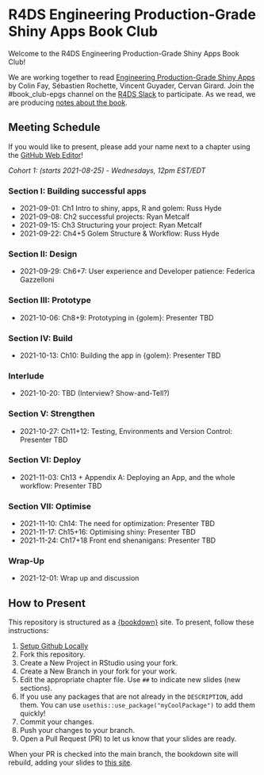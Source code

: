 # R4DS Engineering Production-Grade Shiny Apps Book Club

Welcome to the R4DS Engineering Production-Grade Shiny Apps Book Club!

We are working together to read [Engineering Production-Grade Shiny Apps](https://engineering-shiny.org/) by Colin Fay, Sébastien Rochette, Vincent Guyader, Cervan Girard.
Join the #book_club-epgs channel on the [R4DS Slack](https://r4ds.io/join) to participate.
As we read, we are producing [notes about the book](https://r4ds.github.io/bookclub-URL/).

## Meeting Schedule

If you would like to present, please add your name next to a chapter using the [GitHub Web Editor](https://youtu.be/d41oc2OMAuI)!

*Cohort 1: (starts 2021-08-25) - Wednesdays, 12pm EST/EDT*

### Section I: Building successful apps

- 2021-09-01: Ch1 Intro to shiny, apps, R and golem: Russ Hyde
- 2021-09-08: Ch2 successful projects: Ryan Metcalf
- 2021-09-15: Ch3 Structuring your project: Ryan Metcalf
- 2021-09-22: Ch4+5 Golem Structure & Workflow: Russ Hyde

### Section II:  Design

- 2021-09-29: Ch6+7: User experience and Developer patience: Federica Gazzelloni

### Section III: Prototype

- 2021-10-06: Ch8+9: Prototyping in {golem}: Presenter TBD

### Section IV: Build

- 2021-10-13: Ch10: Building the app in {golem}: Presenter TBD

### Interlude

- 2021-10-20: TBD (Interview? Show-and-Tell?)

### Section V: Strengthen

- 2021-10-27: Ch11+12: Testing, Environments and Version Control: Presenter TBD

### Section VI: Deploy

- 2021-11-03: Ch13 + Appendix A: Deploying an App, and the whole workflow: Presenter TBD

### Section VII: Optimise

- 2021-11-10: Ch14: The need for optimization: Presenter TBD
- 2021-11-17: Ch15+16: Optimising shiny: Presenter TBD
- 2021-11-24: Ch17+18 Front end shenanigans: Presenter TBD

### Wrap-Up

- 2021-12-01: Wrap up and discussion

## How to Present

This repository is structured as a [{bookdown}](https://CRAN.R-project.org/package=bookdown) site.
To present, follow these instructions:

1. [Setup Github Locally](https://www.youtube.com/watch?v=hNUNPkoledI)
2. Fork this repository.
3. Create a New Project in RStudio using your fork.
4. Create a New Branch in your fork for your work.
5. Edit the appropriate chapter file. Use `##` to indicate new slides (new sections).
6. If you use any packages that are not already in the `DESCRIPTION`, add them. You can use `usethis::use_package("myCoolPackage")` to add them quickly!
7. Commit your changes.
8. Push your changes to your branch.
9. Open a Pull Request (PR) to let us know that your slides are ready.

When your PR is checked into the main branch, the bookdown site will rebuild, adding your slides to [this site](https://r4ds.github.io/bookclub-URL/).
